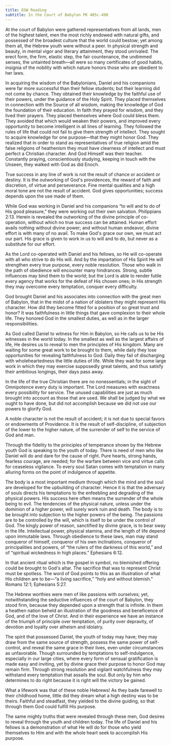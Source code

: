 ```yaml
---
title: EGW Reading
subtitle: In the Court of Babylon PK 485c-490
---
```


At the court of Babylon were gathered representatives from all lands, men of the highest talent, men the most richly endowed with natural gifts, and possessed of the broadest culture that the world could bestow; yet among them all, the Hebrew youth were without a peer. In physical strength and beauty, in mental vigor and literary attainment, they stood unrivaled. The erect form, the firm, elastic step, the fair countenance, the undimmed senses, the untainted breath—all were so many certificates of good habits, insignia of the nobility with which nature honors those who are obedient to her laws.

In acquiring the wisdom of the Babylonians, Daniel and his companions were far more successful than their fellow students; but their learning did not come by chance. They obtained their knowledge by the faithful use of their powers, under the guidance of the Holy Spirit. They placed themselves in connection with the Source of all wisdom, making the knowledge of God the foundation of their education. In faith they prayed for wisdom, and they lived their prayers. They placed themselves where God could bless them. They avoided that which would weaken their powers, and improved every opportunity to become intelligent in all lines of learning. They followed the rules of life that could not fail to give them strength of intellect. They sought to acquire knowledge for one purpose—that they might honor God. They realized that in order to stand as representatives of true religion amid the false religions of heathenism they must have clearness of intellect and must perfect a Christian character. And God Himself was their teacher. Constantly praying, conscientiously studying, keeping in touch with the Unseen, they walked with God as did Enoch.

True success in any line of work is not the result of chance or accident or destiny. It is the outworking of God's providences, the reward of faith and discretion, of virtue and perseverance. Fine mental qualities and a high moral tone are not the result of accident. God gives opportunities; success depends upon the use made of them.

While God was working in Daniel and his companions “to will and to do of His good pleasure,” they were working out their own salvation. Philippians 2:13. Herein is revealed the outworking of the divine principle of co-operation, without which no true success can be attained. Human effort avails nothing without divine power; and without human endeavor, divine effort is with many of no avail. To make God's grace our own, we must act our part. His grace is given to work in us to will and to do, but never as a substitute for our effort.

As the Lord co-operated with Daniel and his fellows, so He will co-operate with all who strive to do His will. And by the impartation of His Spirit He will strengthen every true purpose, every noble resolution. Those who walk in the path of obedience will encounter many hindrances. Strong, subtle influences may bind them to the world; but the Lord is able to render futile every agency that works for the defeat of His chosen ones; in His strength they may overcome every temptation, conquer every difficulty.

God brought Daniel and his associates into connection with the great men of Babylon, that in the midst of a nation of idolaters they might represent His character. How did they become fitted for a position of so great trust and honor? It was faithfulness in little things that gave complexion to their whole life. They honored God in the smallest duties, as well as in the larger responsibilities.

As God called Daniel to witness for Him in Babylon, so He calls us to be His witnesses in the world today. In the smallest as well as the largest affairs of life, He desires us to reveal to men the principles of His kingdom. Many are waiting for some great work to be brought to them, while daily they lose opportunities for revealing faithfulness to God. Daily they fail of discharging with wholeheartedness the little duties of life. While they wait for some large work in which they may exercise supposedly great talents, and thus satisfy their ambitious longings, their days pass away.

In the life of the true Christian there are no nonessentials; in the sight of Omnipotence every duty is important. The Lord measures with exactness every possibility for service. The unused capabilities are just as much brought into account as those that are used. We shall be judged by what we ought to have done, but did not accomplish because we did not use our powers to glorify God.

A noble character is not the result of accident; it is not due to special favors or endowments of Providence. It is the result of self-discipline, of subjection of the lower to the higher nature, of the surrender of self to the service of God and man.

Through the fidelity to the principles of temperance shown by the Hebrew youth God is speaking to the youth of today. There is need of men who like Daniel will do and dare for the cause of right. Pure hearts, strong hands, fearless courage, are needed; for the warfare between vice and virtue calls for ceaseless vigilance. To every soul Satan comes with temptation in many alluring forms on the point of indulgence of appetite.

The body is a most important medium through which the mind and the soul are developed for the upbuilding of character. Hence it is that the adversary of souls directs his temptations to the enfeebling and degrading of the physical powers. His success here often means the surrender of the whole being to evil. The tendencies of the physical nature, unless under the dominion of a higher power, will surely work ruin and death. The body is to be brought into subjection to the higher powers of the being. The passions are to be controlled by the will, which is itself to be under the control of God. The kingly power of reason, sanctified by divine grace, is to bear sway in the life. Intellectual power, physical stamina, and the length of life depend upon immutable laws. Through obedience to these laws, man may stand conqueror of himself, conqueror of his own inclinations, conqueror of principalities and powers, of “the rulers of the darkness of this world,” and of “spiritual wickedness in high places.” Ephesians 6:12.

In that ancient ritual which is the gospel in symbol, no blemished offering could be brought to God's altar. The sacrifice that was to represent Christ must be spotless. The word of God points to this as an illustration of what His children are to be—“a living sacrifice,” “holy and without blemish.” Romans 12:1; Ephesians 5:27.

The Hebrew worthies were men of like passions with ourselves; yet, notwithstanding the seductive influences of the court of Babylon, they stood firm, because they depended upon a strength that is infinite. In them a heathen nation beheld an illustration of the goodness and beneficence of God, and of the love of Christ. And in their experience we have an instance of the triumph of principle over temptation, of purity over depravity, of devotion and loyalty over atheism and idolatry.

The spirit that possessed Daniel, the youth of today may have; they may draw from the same source of strength, possess the same power of self-control, and reveal the same grace in their lives, even under circumstances as unfavorable. Though surrounded by temptations to self-indulgence, especially in our large cities, where every form of sensual gratification is made easy and inviting, yet by divine grace their purpose to honor God may remain firm. Through strong resolution and vigilant watchfulness they may withstand every temptation that assails the soul. But only by him who determines to do right because it is right will the victory be gained.

What a lifework was that of these noble Hebrews! As they bade farewell to their childhood home, little did they dream what a high destiny was to be theirs. Faithful and steadfast, they yielded to the divine guiding, so that through them God could fulfill His purpose.

The same mighty truths that were revealed through these men, God desires to reveal through the youth and children today. The life of Daniel and his fellows is a demonstration of what He will do for those who yield themselves to Him and with the whole heart seek to accomplish His purpose.